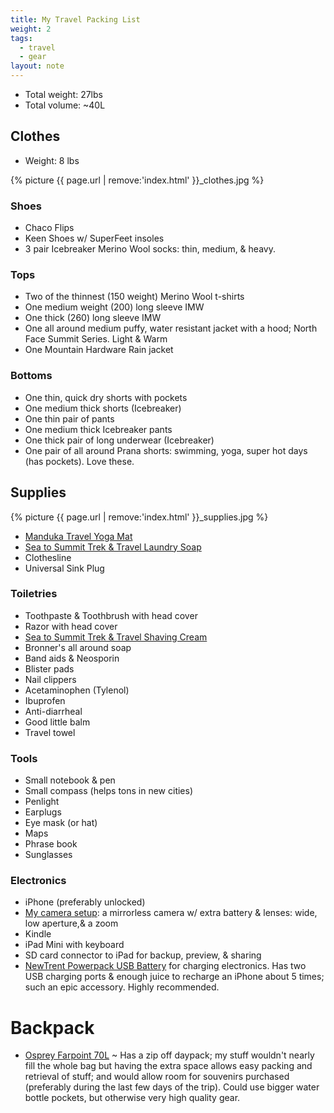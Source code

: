 ```yaml
---
title: My Travel Packing List
weight: 2
tags: 
  - travel
  - gear
layout: note
---
```


- Total weight: 27lbs
- Total volume: ~40L

## Clothes 

- Weight: 8 lbs

{% picture {{ page.url | remove:'index.html' }}_clothes.jpg %}

### Shoes 

- Chaco Flips
- Keen Shoes w/ SuperFeet insoles
- 3 pair Icebreaker Merino Wool socks: thin, medium, & heavy. 


### Tops

- Two of the thinnest (150 weight) Merino Wool t-shirts 
- One medium weight (200) long sleeve IMW 
- One thick (260) long sleeve IMW 
- One all around medium puffy, water resistant jacket with a hood; North Face Summit Series. Light & Warm
- One Mountain Hardware Rain jacket


### Bottoms

- One thin, quick dry shorts with pockets
- One medium thick shorts (Icebreaker)
- One thin pair of pants
- One medium thick Icebreaker pants
- One thick pair of long underwear (Icebreaker)
- One pair of all around Prana shorts: swimming, yoga, super hot days (has pockets). Love these. 


## Supplies

{% picture {{ page.url | remove:'index.html' }}_supplies.jpg %}

- [Manduka Travel Yoga Mat][0467-001]
- [Sea to Summit Trek & Travel Laundry Soap][0467-002]
- Clothesline
- Universal Sink Plug


### Toiletries 

- Toothpaste & Toothbrush with head cover
- Razor with head cover
- [Sea to Summit Trek & Travel Shaving Cream][0467-002]
- Bronner's all around soap 
- Band aids & Neosporin
- Blister pads 
- Nail clippers
- Acetaminophen (Tylenol)
- Ibuprofen 
- Anti-diarrheal 
- Good little balm
- Travel towel


### Tools

- Small notebook & pen
- Small compass (helps tons in new cities)
- Penlight 
- Earplugs 
- Eye mask (or hat)
- Maps
- Phrase book
- Sunglasses


### Electronics

- iPhone (preferably unlocked)
- [My camera setup](/notes/my-photography-gear/): a mirrorless camera w/ extra battery & lenses: wide, low aperture,& a zoom
- Kindle
- iPad Mini with keyboard
- SD card connector to iPad for backup, preview, & sharing 
- [NewTrent Powerpack USB Battery](http://www.amazon.com/New-Trent-Powerpak-10000mAh-Smartphones/dp/B00EB1BY36/ref=pd_sim_pc_5) for charging electronics. Has two USB charging ports & enough juice to recharge an iPhone about 5 times; such an epic accessory. Highly recommended. 


# Backpack

- [Osprey Farpoint 70L][0467-003] ~ Has a zip off daypack; my stuff wouldn't nearly fill the whole bag but having the extra space allows easy packing and retrieval of stuff; and would allow room for souvenirs purchased (preferably during the last few days of the trip). Could use bigger water bottle pockets, but otherwise very high quality gear.


[0467-001]: http://www.amazon.com/Manduka-eKO-Superlite-Yoga-Midnight/dp/B005DX1W8S "Manduka eKO SuperLite Travel Yoga Mat - Amazon.com"
[0467-002]: http://www.amazon.com/Sea-Summit-Travel-Pocket-Laundry/dp/B002BO60JI "Amazon.com: Sea To Summit Trek &amp; Travel Pocket Laundry Wash ..."
[0467-003]: http://www.amazon.com/Osprey-Farpoint-70-Travel-Backpack/dp/B003GBYXGM "Amazon.com: Osprey Farpoint 70 Travel Backpack: Sports &amp; Outdoors"
